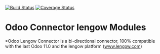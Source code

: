 [![Build Status](https://travis-ci.org/OCA/connector-lengow.svg?branch=11.0)](https://travis-ci.org/OCA/connector-lengow)
[![Coverage Status](https://coveralls.io/repos/OCA/connector-lengow/badge.svg?branch=11.0)](https://coveralls.io/r/OCA/connector-lengow?branch=11.0)

Odoo Connector lengow Modules
==============================

*Odoo Lengow Connector is a bi-directional connector, 100% compatible with the last Odoo 11.0 and the lengow platform (www.lengow.com)
